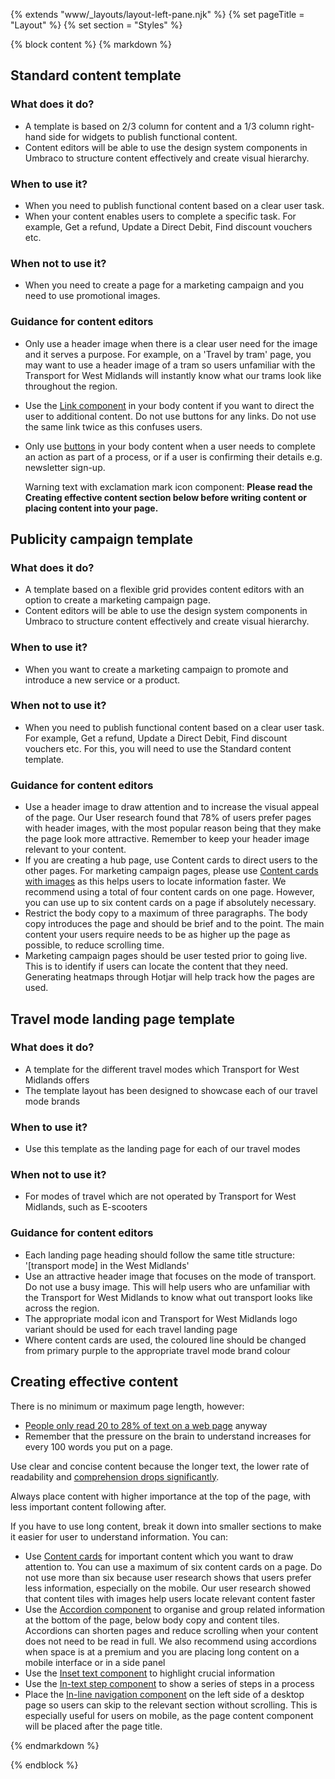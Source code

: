 {% extends "www/_layouts/layout-left-pane.njk" %}
{% set pageTitle = "Layout" %}
{% set section = "Styles" %}

{% block content %}
{% markdown %}

## Standard content template

### What does it do?

- A template is based on 2/3 column for content and a 1/3 column right-hand side for widgets to publish functional content.
- Content editors will be able to use the design system components in Umbraco to structure content effectively and create visual hierarchy.

### When to use it?

- When you need to publish functional content based on a clear user task.
- When your content enables users to complete a specific task. For example, Get a refund, Update a Direct Debit, Find discount vouchers etc.

### When not to use it?

- When you need to create a page for a marketing campaign and you need to use promotional images.

### Guidance for content editors

- Only use a header image when there is a clear user need for the image and it serves a purpose. For example, on a 'Travel by tram' page, you may want to use a header image of a tram so users unfamiliar with the Transport for West Midlands will instantly know what our trams look like throughout the region.
- Use the [Link component](/components/links/) in your body content if you want to direct the user to additional content. Do not use buttons for any links. Do not use the same link twice as this confuses users.
- Only use [buttons](/components/buttons/) in your body content when a user needs to complete an action as part of a process, or if a user is confirming their details e.g. newsletter sign-up.

  Warning text with exclamation mark icon component: <b>Please read the Creating effective content section below before writing content or placing content into your page.</b>

## Publicity campaign template

### What does it do?

- A template based on a flexible grid provides content editors with an option to create a marketing campaign page.
- Content editors will be able to use the design system components in Umbraco to structure content effectively and create visual hierarchy.

### When to use it?

- When you want to create a marketing campaign to promote and introduce a new service or a product.

### When not to use it?

- When you need to publish functional content based on a clear user task. For example, Get a refund, Update a Direct Debit, Find discount vouchers etc. For this, you will need to use the Standard content template.

### Guidance for content editors

- Use a header image to draw attention and to increase the visual appeal of the page. Our User research found that 78% of users prefer pages with header images, with the most popular reason being that they make the page look more attractive. Remember to keep your header image relevant to your content.
- If you are creating a hub page, use Content cards to direct users to the other pages. For marketing campaign pages, please use [Content cards with images](/patterns/content-cards/) as this helps users to locate information faster. We recommend using a total of four content cards on one page. However, you can use up to six content cards on a page if absolutely necessary.
- Restrict the body copy to a maximum of three paragraphs. The body copy introduces the page and should be brief and to the point. The main content your users require needs to be as higher up the page as possible, to reduce scrolling time.
- Marketing campaign pages should be user tested prior to going live. This is to identify if users can locate the content that they need. Generating heatmaps through Hotjar will help track how the pages are used.

## Travel mode landing page template

### What does it do?

- A template for the different travel modes which Transport for West Midlands offers
- The template layout has been designed to showcase each of our travel mode brands

### When to use it?

- Use this template as the landing page for each of our travel modes

### When not to use it?

- For modes of travel which are not operated by Transport for West Midlands, such as E-scooters

### Guidance for content editors

- Each landing page heading should follow the same title structure: '[transport mode] in the West Midlands'
- Use an attractive header image that focuses on the mode of transport. Do not use a busy image. This will help users who are unfamiliar with the Transport for West Midlands to know what out transport looks like across the region.
- The appropriate modal icon and Transport for West Midlands logo variant should be used for each travel landing page
- Where content cards are used, the coloured line should be changed from primary purple to the appropriate travel mode brand colour

## Creating effective content

There is no minimum or maximum page length, however:

- <a href="https://www.nngroup.com/articles/how-little-do-users-read/" target="_blank">People only read 20 to 28% of text on a web page</a> anyway
- Remember that the pressure on the brain to understand increases for every 100 words you put on a page.

Use clear and concise content because the longer text, the lower rate of readability and <a href="https://insidegovuk.blog.gov.uk/2014/08/04/sentence-length-why-25-words-is-our-limit/" target="_blank">comprehension drops significantly</a>.

Always place content with higher importance at the top of the page, with less important content following after.

If you have to use long content, break it down into smaller sections to make it easier for user to understand information. You can:

- Use [Content cards](/components/content-cards/) for important content which you want to draw attention to. You can use a maximum of six content cards on a page. Do not use more than six because user research shows that users prefer less information, especially on the mobile. Our user research showed that content tiles with images help users locate relevant content faster
- Use the [Accordion component](/components/accordion/) to organise and group related information at the bottom of the page, below body copy and content tiles. Accordions can shorten pages and reduce scrolling when your content does not need to be read in full. We also recommend using accordions when space is at a premium and you are placing long content on a mobile interface or in a side panel
- Use the [Inset text component](/components/inset-text/) to highlight crucial information
- Use the [In-text step component](/components/in-text-step/) to show a series of steps in a process
- Place the [In-line navigation component](/patterns/content-cards/) on the left side of a desktop page so users can skip to the relevant section without scrolling. This is especially useful for users on mobile, as the page content component will be placed after the page title.

{% endmarkdown %}

{% endblock %}
